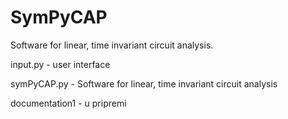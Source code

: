 # SymPyCAP
Software for linear, time invariant circuit analysis.

input.py - user interface

symPyCAP.py - Software for linear, time invariant circuit analysis 

documentation1 - u pripremi
